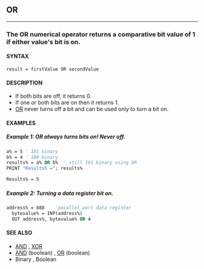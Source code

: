 ## OR
---

### The OR numerical operator returns a comparative bit value of 1 if either value's bit is on.

#### SYNTAX

`result = firstValue OR secondValue`

#### DESCRIPTION
* If both bits are off, it returns 0.
* If one or both bits are on then it returns 1.
* [OR](./OR.md) never turns off a bit and can be used only to turn a bit on.


#### EXAMPLES
##### Example 1: OR always turns bits on! Never off.
```vb
a% = 5 ' 101 binary
b% = 4 ' 100 binary
results% = a% OR b%  ' still 101 binary using OR
PRINT "Results% ="; results%
```
  
```vb
Results% = 5
```
  
##### Example 2: Turning a data register bit on.
```vb
address% = 888    'parallel port data register
  bytevalue% = INP(address%)
  OUT address%, bytevalue% OR 4
```
  


#### SEE ALSO
* [AND](./AND.md) , [XOR](./XOR.md)
* [AND](./AND.md) (boolean) , [OR](./OR.md) (boolean)
* Binary , Boolean
